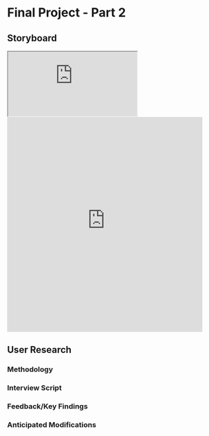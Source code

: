 # Final Project - Part 2
## Storyboard
<iframe src="https://user-images.githubusercontent.com/93099291/142976930-10c33307-2817-4812-a5ac-165c4c5a8ca5.png"></iframe>
<div class="flourish-embed flourish-chart" data-src="visualisation/7908452"><script src="https://public.flourish.studio/resources/embed.js"></script></div>
<iframe src="https://prod-useast-b.online.tableau.com/t/lsayredataviz/views/USMichelinMap/Sheet1?:showVizHome=no&:embed=true" width="90%" height="500" seamless frameborder="0" scrolling="no"></iframe>

## User Research
### Methodology
### Interview Script
### Feedback/Key Findings
### Anticipated Modifications
